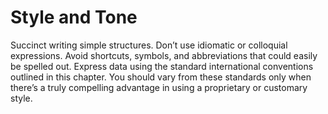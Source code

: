 # Style and Tone

Succinct writing
simple structures.
Don’t use idiomatic or colloquial expressions.
Avoid shortcuts, symbols, and abbreviations that could easily be spelled out.
Express data using the standard international conventions outlined in this chapter. You should vary from these standards only when there’s a truly compelling advantage in using a proprietary or customary style.
